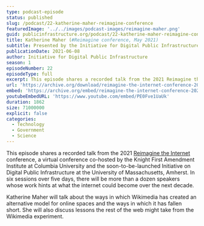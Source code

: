 ```yaml
---
type: podcast-episode
status: published
slug: /podcast/22-katherine-maher-reimagine-conference
featuredImage: '../../images/podcast-images/reimagine-maher.png'
guid: publicinfrastructure.org/podcast/22-katherine-maher-reimagine-conference
title: Katherine Maher (#Reimagine conference, May 2021)
subtitle: Presented by the Initiative for Digital Public Infrastructure at UMass Amherst
publicationDate: 2021-06-08
author: Initiative for Digital Public Infrastructure
season: 1
episodeNumber: 22
episodeType: full
excerpt: This episode shares a recorded talk from the 2021 Reimagine the Internet conference, a virtual conference co-hosted by the Knight First Amendment Institute at Columbia University and the soon-to-be-launched Initiative on Digital Public Infrastructure at the University of Massachusetts, Amherst. In six sessions over five days, there will be more than a dozen speakers whose work hints at what the internet could become over the next decade. Katherine Maher will talk about the ways in which Wikimedia has created an alternative model for online spaces and the ways in which it has fallen short. She will also discuss lessons the rest of the web might take from the Wikimedia experiment. 
url: 'https://archive.org/download/reimagine-the-internet-conference-2021/%23Reimagine%20Conferene%202.%20Katherine%20Maher.mp3'
embed: 'https://archive.org/embed/reimagine-the-internet-conference-2021'
youtubeEmbedURL: 'https://www.youtube.com/embed/PE0Fve1UaUk'
duration: 1862
size: 71000000
explicit: false
categories:
  - Technology
  - Government
  - Science
---
```


This episode shares a recorded talk from the 2021 [Reimagine the Internet](https://knightcolumbia.org/events/reimagine-the-internet) conference, a virtual conference co-hosted by the Knight First Amendment Institute at Columbia University and the soon-to-be-launched Initiative on Digital Public Infrastructure at the University of Massachusetts, Amherst. In six sessions over five days, there will be more than a dozen speakers whose work hints at what the internet could become over the next decade.

Katherine Maher will talk about the ways in which Wikimedia has created an alternative model for online spaces and the ways in which it has fallen short. She will also discuss lessons the rest of the web might take from the Wikimedia experiment. 